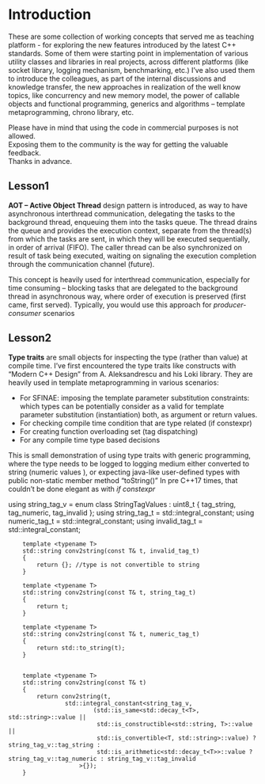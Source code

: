 # Introduction

These are some collection of working concepts that served me as 
teaching platform - for exploring the new features introduced by the latest C++ standards.
Some of them were starting point in implementation of various utility 
classes and libraries in real projects, across different platforms (like socket library, logging mechanism, benchmarking, etc.)
I’ve also used them to introduce the colleagues, as part of the internal discussions and knowledge transfer, the new approaches 
in realization of the well know topics, like concurrency and new memory model, the power of callable objects and 
functional programming, generics and algorithms – template metaprogramming, chrono library, etc.

Please have in mind that using the code in commercial purposes is not allowed.  
Exposing them to the community is the way for getting the valuable feedback.  
Thanks in advance.  


## Lesson1

<b>AOT – Active Object Thread</b> design pattern is introduced, as way to have asynchronous interthread communication, 
delegating the tasks to the background thread, enqueuing them into the tasks queue.
The thread drains the queue and provides the execution context, separate from the thread(s) from which 
the tasks are sent, in which they will be executed sequentially, in order of arrival (FIFO).
The caller thread can be also synchronized on result of task being executed, waiting on signaling the execution completion 
through the communication channel (future).

This concept is heavily used for interthread communication, especially for time consuming – blocking tasks that 
are delegated to the background thread in asynchronous way, where order of execution is preserved (first came, first served).
Typically, you would use this approach for <i>producer-consumer</i> scenarios


## Lesson2
<b>Type traits</b> are small objects for inspecting the type (rather than value) at compile time.
I’ve first encountered the type traits like constructs with “Modern C++ Design” from A. Aleksandrescu and his Loki library.
They are heavily used in template metaprogramming in various scenarios:
-	For SFINAE: imposing the template parameter substitution constraints: which types can be potentially consider as a valid for template parameter substitution (instantiation) both, as argument or return values.
-	For checking compile time condition that are type related (if constexpr)
-	For creating function overloading set (tag dispatching)
-	For any compile time type based decisions

This is small demonstration of using type traits with generic programming, where the type needs to be logged to logging medium
either converted to string (numeric values ), or expecting java-like user-defined types with public non-static member method “toString()”
In pre C++17 times, that couldn’t be done elegant as with <i>if constexpr</i>
<div>
        using string_tag_v = enum class StringTagValues : uint8_t
        {
                tag_string,
                tag_numeric,
                tag_invalid
        };
        using string_tag_t = std::integral_constant<string_tag_v , string_tag_v::tag_string>;
        using numeric_tag_t = std::integral_constant<string_tag_v , string_tag_v::tag_numeric>;
        using invalid_tag_t = std::integral_constant<string_tag_v , string_tag_v::tag_invalid>;


        template <typename T>
        std::string conv2string(const T& t, invalid_tag_t)
        {
            return {}; //type is not convertible to string
        }

        template <typename T>
        std::string conv2string(const T& t, string_tag_t)
        {
            return t;
        }

        template <typename T>
        std::string conv2string(const T& t, numeric_tag_t)
        {
            return std::to_string(t);
        }


        template <typename T>
        std::string conv2string(const T& t)
        {
            return conv2string(t,
                    std::integral_constant<string_tag_v,
                            (std::is_same<std::decay_t<T>, std::string>::value ||
                             std::is_constructible<std::string, T>::value ||
                             std::is_convertible<T, std::string>::value) ? string_tag_v::tag_string :
                             std::is_arithmetic<std::decay_t<T>>::value ? string_tag_v::tag_numeric : string_tag_v::tag_invalid
                        >{});
        }
</div>
   

